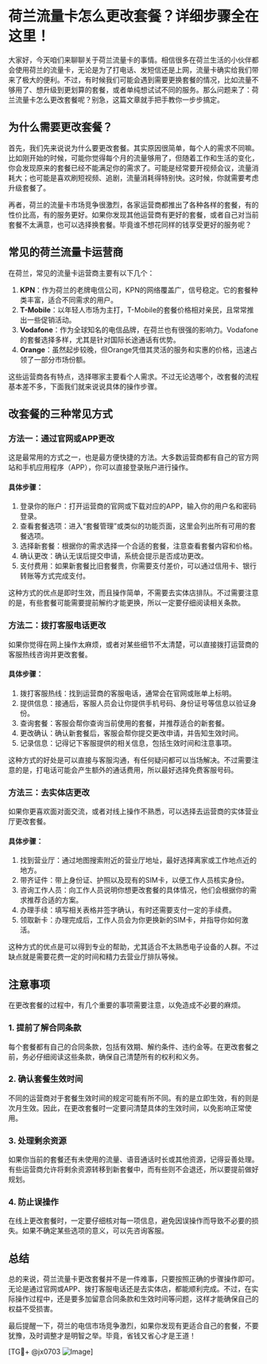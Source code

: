 # 荷兰流量卡怎么更改套餐？详细步骤全在这里！

大家好，今天咱们来聊聊关于荷兰流量卡的事情。相信很多在荷兰生活的小伙伴都会使用荷兰的流量卡，无论是为了打电话、发短信还是上网，流量卡确实给我们带来了极大的便利。不过，有时候我们可能会遇到需要更换套餐的情况，比如流量不够用了、想升级到更划算的套餐，或者单纯想试试不同的服务。那么问题来了：荷兰流量卡怎么更改套餐呢？别急，这篇文章就手把手教你一步步搞定。

## 为什么需要更改套餐？

首先，我们先来说说为什么要更改套餐。其实原因很简单，每个人的需求不同嘛。比如刚开始的时候，可能你觉得每个月的流量够用了，但随着工作和生活的变化，你会发现原来的套餐已经不能满足你的需求了。可能是经常要开视频会议，流量消耗大；也可能是喜欢刷短视频、追剧，流量消耗得特别快。这时候，你就需要考虑升级套餐了。

再者，荷兰的流量卡市场竞争很激烈，各家运营商都推出了各种各样的套餐，有的性价比高，有的服务更好。如果你发现其他运营商有更好的套餐，或者自己对当前套餐不太满意，也可以选择换套餐。毕竟谁不想花同样的钱享受更好的服务呢？

## 常见的荷兰流量卡运营商

在荷兰，常见的流量卡运营商主要有以下几个：

1. **KPN**：作为荷兰的老牌电信公司，KPN的网络覆盖广，信号稳定。它的套餐种类丰富，适合不同需求的用户。
2. **T-Mobile**：以年轻人市场为主打，T-Mobile的套餐价格相对亲民，且常常推出一些促销活动。
3. **Vodafone**：作为全球知名的电信品牌，在荷兰也有很强的影响力。Vodafone的套餐选择多样，尤其是针对国际长途通话有优势。
4. **Orange**：虽然起步较晚，但Orange凭借其灵活的服务和实惠的价格，迅速占领了一部分市场份额。

这些运营商各有特点，选择哪家主要看个人需求。不过无论选哪个，改套餐的流程基本差不多，下面我们就来说说具体的操作步骤。

## 改套餐的三种常见方式

### 方法一：通过官网或APP更改

这是最常用的方式之一，也是最方便快捷的方法。大多数运营商都有自己的官方网站和手机应用程序（APP），你可以直接登录账户进行操作。

#### 具体步骤：
1. 登录你的账户：打开运营商的官网或下载对应的APP，输入你的用户名和密码登录。
2. 查看套餐选项：进入“套餐管理”或类似的功能页面，这里会列出所有可用的套餐选项。
3. 选择新套餐：根据你的需求选择一个合适的套餐，注意查看套餐内容和价格。
4. 确认更改：确认无误后提交申请，系统会提示是否成功更改。
5. 支付费用：如果新套餐比旧套餐贵，你需要支付差价，可以通过信用卡、银行转账等方式完成支付。

这种方式的优点是即时生效，而且操作简单，不需要去实体店排队。不过需要注意的是，有些套餐可能需要提前解约才能更换，所以一定要仔细阅读相关条款。

### 方法二：拨打客服电话更改

如果你觉得在网上操作太麻烦，或者对某些细节不太清楚，可以直接拨打运营商的客服热线咨询并更改套餐。

#### 具体步骤：
1. 拨打客服热线：找到运营商的客服电话，通常会在官网或账单上标明。
2. 提供信息：接通后，客服人员会让你提供手机号码、身份证号等信息以验证身份。
3. 查询套餐：客服会帮你查询当前使用的套餐，并推荐适合的新套餐。
4. 更改确认：确认新套餐后，客服会帮你提交更改申请，并告知生效时间。
5. 记录信息：记得记下客服提供的相关信息，包括生效时间和注意事项。

这种方式的好处是可以直接与客服沟通，有任何疑问都可以当场解决。不过需要注意的是，打电话可能会产生额外的通话费用，所以最好选择免费客服号码。

### 方法三：去实体店更改

如果你更喜欢面对面交流，或者对线上操作不熟悉，可以选择去运营商的实体营业厅更改套餐。

#### 具体步骤：
1. 找到营业厅：通过地图搜索附近的营业厅地址，最好选择离家或工作地点近的地方。
2. 带齐证件：带上身份证、护照以及现有的SIM卡，以便工作人员核实身份。
3. 咨询工作人员：向工作人员说明你想更改套餐的具体情况，他们会根据你的需求推荐合适的方案。
4. 办理手续：填写相关表格并签字确认，有时还需要支付一定的手续费。
5. 领取新卡：办理完成后，工作人员会为你更换新的SIM卡，并指导你如何激活。

这种方式的优点是可以得到专业的帮助，尤其适合不太熟悉电子设备的人群。不过缺点就是需要花费一定的时间和精力去营业厅排队等候。

## 注意事项

在更改套餐的过程中，有几个重要的事项需要注意，以免造成不必要的麻烦。

### 1. 提前了解合同条款
每个套餐都有自己的合同条款，包括有效期、解约条件、违约金等。在更改套餐之前，务必仔细阅读这些条款，确保自己清楚所有的权利和义务。

### 2. 确认套餐生效时间
不同的运营商对于套餐生效时间的规定可能有所不同。有的是立即生效，有的则是次月生效。因此，在更改套餐时一定要问清楚具体的生效时间，以免影响正常使用。

### 3. 处理剩余资源
如果你当前的套餐还有未使用的流量、语音通话时长或其他资源，记得妥善处理。有些运营商允许将剩余资源转移到新套餐中，而有些则不会退还，所以要提前做好规划。

### 4. 防止误操作
在线上更改套餐时，一定要仔细核对每一项信息，避免因误操作而导致不必要的损失。如果不确定某些选项的意义，可以先咨询客服。

## 总结

总的来说，荷兰流量卡更改套餐并不是一件难事，只要按照正确的步骤操作即可。无论是通过官网或APP、拨打客服电话还是去实体店，都能顺利完成。不过，在实际操作过程中，还是要多加留意合同条款和生效时间等问题，这样才能确保自己的权益不受损害。

最后提醒一下，荷兰的电信市场竞争激烈，如果你发现有更适合自己的套餐，不要犹豫，及时调整才是明智之举。毕竟，省钱又省心才是王道！

[TG💪+ @jx0703 ![Image](https://github.com/user-attachments/assets/dbca1d08-cadb-493c-b0ec-ad6f7a83f270)]
